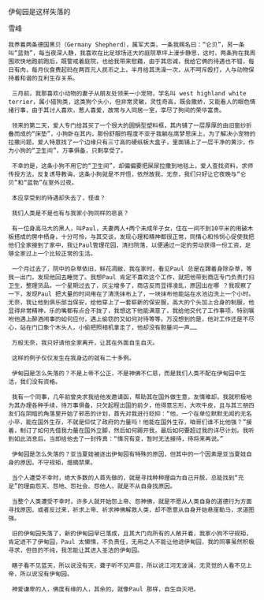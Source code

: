 伊甸园是这样失落的

雪峰


    我养着两条德国黑贝（Germany Shepherd），属军犬类，一条我赐名曰：“仑贝”，另一条叫“蓝勃”，每当夜深人静，我喜欢在比足球场还大的庭院草坪上漫步静思，这时，两条狗在我周围欢快地跑前跑后，既警戒着庭院，也给我带来慰藉，由于其忠诚，我给它俩的待遇也不错，每日有肉，每月伙食费起码在两百元人民币之上，半月给其洗澡一次，从不呵斥殴打，人与动物保持着和谐的互利生存关系。

     三月前，我那喜欢小动物的妻子从朋友处领来一小宠物，学名叫 west highland white terrier，属小猎狗类，这类狗个头小，但非常灵敏，灵性奇高，既会撒娇，又能看人的眼色情绪行事，由于其讨人喜欢，惹人喜爱，故常与人同居一室，享尽了狗间的荣华富贵。

     领来的第二天，爱人专门给其买了一个很大的圆锅型塑料框，其内铺了一层厚厚的由旧窗纱折叠而成的“床垫”，小狗卧在其内，那份舒服的程度不亚于我躺在席梦思床上，为了解决小宠物的拉撒问题，爱人特意找了一个边缘只有三寸高的硬纸板大盒子，里面铺上了一层干净的黄沙，作为小狗的“卫生间”，万事俱备，只剩享受了。

     不幸的是，这条小狗不用它的“卫生间”，却偏偏要把屎尿拉撒到地毯上，爱人查找资料，求师传授方法，反复诱导教诲，这条小狗就是不开悟，依然故我，无奈，我们只好让它夜晚与“仑贝”和“蓝勃”在室外过夜。

     本应享受到的待遇却失去了，怪谁？

     我们人类是不是也有与我家小狗同样的悲哀？

     有一位身高马大的黑人，叫Paul，夫妻两人+两个未成年子女，住在一间不到10平米的用破木板搭成的房中栖身，十分可怜，与其交谈，发现心理和精神都很正常，同情心和怜悯心促使我把他们全家接到了家中，我让Paul管理花园，清扫院落，以便通过一定的劳动获得一份工资，足够全家过上一个比较正常的生活。

     一个月过去了，院中的杂草依旧，鲜花凋敝，我在家时，看见Paul 总是在蹲着身除杂草，等我一出门，发现他回去睡觉了。我想Paul 肯定不喜欢这个工作，就把他带到商店专门负责打扫卫生，整理货品。一个星期过去了，灰尘增多了，商店反而显得凌乱，原因出在哪 ？我观察了一下，发现Paul 把大量的时间用在了清洗抹布上了，一块抹布他能站在水池边洗上一个小时。无奈，我让他到俱乐部当保安，给他穿上了一套崭新的保安服，高大的个头加上合身的制服，他显得非常精神，乐的嘴都有点合不拢了，我想这下他能满意了，我给他交代了工作事项，特别嘱咐他遇上醉酒闹事的如何应付，遇上偷窃的又如何对待等等。万没想到的是，他对工作还是不尽心，站在门口象个木头人，小偷把照相机拿走了，他却没有胆量问一声……

     万般无奈，我只好请他全家离开，让其在外面自生自灭。

     这样的例子仅仅发生在我身边的就有二十多例。

     伊甸园是怎么失落的？不是上帝不公正，不是神佛不仁慈，而是我们人类不配在伊甸园中生活，我们没有资格。

     我有一个同事，几年前曾央求我给他发邀请函，帮助其在国外做生意，友情难却，我就积极地为其办理各种手续，待万事俱备，只欠起程出国的前夕，他得意忘形，大吹牛皮，且与其三朋四友们在阴暗的角落里开始了邪恶的计划，首先对我进行贬抑：“他，一个在单位默默无闻的无名小卒，能在国外生存，不就是仰仗了政府的力量吗！他能在国外生存，咱哥们谁不比他强？”接着，制订了如何先借我力量在国外立脚，然后如何踢开我，最后如何要超过我的详尽计划。我听到如此消息后，当即给他去了一封传真：“情况有变，暂时无法接待，待将来再说。”

     伊甸园是怎么失落的？亚当夏娃被逐出伊甸园有特殊的原因，但其中的一个因素是亚当夏娃自身的原因，不守规矩，擅摘禁果。

     当个人遭受不幸时，绝大多数的人首先做的，就是寻找种种理由为自己开脱，总能找到“充足”的理由怨天、怨地、怨社会、怨他人，就是不从自身找原因。

     当整个人类遭受不幸时，许多人就开始怨上帝、怨神佛，就是不愿从人类自身的道德行为方面寻找原因，或者反过来，祈求上帝、祈求神佛解救人类，却不愿意从自身开始悬崖勒马，求道图强。

     旧的伊甸园失落了，新的伊甸园早已落成，且其大门向所有的人敞开着，我家小狗不守规矩，肯定进不了伊甸园，Paul 太懒惰，不负责任，无用之人不能让他进伊甸园，我的同事虽然积极寻求，但目的不纯，我怎能让其进入圣洁的伊甸园。

     瞎子看不见蓝天，所以说没有天，聋子听不见声音，所以说江河无波澜，无灵觉的人看不见上帝，所以说没有伊甸园。

     神爱谦卑的人，佛度有缘的人，其余的，就像Paul 那样，自生自灭吧。



